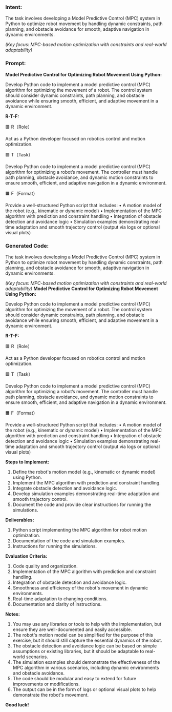 ### Intent:
The task involves developing a Model Predictive Control (MPC) system in Python to optimize robot movement by handling dynamic constraints, path planning, and obstacle avoidance for smooth, adaptive navigation in dynamic environments.  

*(Key focus: MPC-based motion optimization with constraints and real-world adaptability)*

### Prompt:
**Model Predictive Control for Optimizing Robot Movement Using Python:**

Develop Python code to implement a model predictive control (MPC) algorithm for optimizing the movement of a robot. The control system should consider dynamic constraints, path planning, and obstacle avoidance while ensuring smooth, efficient, and adaptive movement in a dynamic environment.

**R-T-F:**

🟥 R（Role）

Act as a Python developer focused on robotics control and motion optimization.

🟩 T（Task）

Develop Python code to implement a model predictive control (MPC) algorithm for optimizing a robot’s movement. The controller must handle path planning, obstacle avoidance, and dynamic motion constraints to ensure smooth, efficient, and adaptive navigation in a dynamic environment.

🟧 F（Format）

Provide a well-structured Python script that includes:
	•	A motion model of the robot (e.g., kinematic or dynamic model)
	•	Implementation of the MPC algorithm with prediction and constraint handling
	•	Integration of obstacle detection and avoidance logic
	•	Simulation examples demonstrating real-time adaptation and smooth trajectory control (output via logs or optional visual plots)

### Generated Code:
The task involves developing a Model Predictive Control (MPC) system in Python to optimize robot movement by handling dynamic constraints, path planning, and obstacle avoidance for smooth, adaptive navigation in dynamic environments.  

*(Key focus: MPC-based motion optimization with constraints and real-world adaptability)*
**Model Predictive Control for Optimizing Robot Movement Using Python:**

Develop Python code to implement a model predictive control (MPC) algorithm for optimizing the movement of a robot. The control system should consider dynamic constraints, path planning, and obstacle avoidance while ensuring smooth, efficient, and adaptive movement in a dynamic environment.

**R-T-F:**

🟥 R（Role）

Act as a Python developer focused on robotics control and motion optimization.

🟩 T（Task）

Develop Python code to implement a model predictive control (MPC) algorithm for optimizing a robot’s movement. The controller must handle path planning, obstacle avoidance, and dynamic motion constraints to ensure smooth, efficient, and adaptive navigation in a dynamic environment.

🟧 F（Format）

Provide a well-structured Python script that includes:
	•	A motion model of the robot (e.g., kinematic or dynamic model)
	•	Implementation of the MPC algorithm with prediction and constraint handling
	•	Integration of obstacle detection and avoidance logic
	•	Simulation examples demonstrating real-time adaptation and smooth trajectory control (output via logs or optional visual plots)

**Steps to Implement:**

1. Define the robot's motion model (e.g., kinematic or dynamic model) using Python.
2. Implement the MPC algorithm with prediction and constraint handling.
3. Integrate obstacle detection and avoidance logic.
4. Develop simulation examples demonstrating real-time adaptation and smooth trajectory control.
5. Document the code and provide clear instructions for running the simulations.

**Deliverables:**

1. Python script implementing the MPC algorithm for robot motion optimization.
2. Documentation of the code and simulation examples.
3. Instructions for running the simulations.

**Evaluation Criteria:**

1. Code quality and organization.
2. Implementation of the MPC algorithm with prediction and constraint handling.
3. Integration of obstacle detection and avoidance logic.
4. Smoothness and efficiency of the robot's movement in dynamic environments.
5. Real-time adaptation to changing conditions.
6. Documentation and clarity of instructions.

**Notes:**

1. You may use any libraries or tools to help with the implementation, but ensure they are well-documented and easily accessible.
2. The robot's motion model can be simplified for the purpose of this exercise, but it should still capture the essential dynamics of the robot.
3. The obstacle detection and avoidance logic can be based on simple assumptions or existing libraries, but it should be adaptable to real-world scenarios.
4. The simulation examples should demonstrate the effectiveness of the MPC algorithm in various scenarios, including dynamic environments and obstacle avoidance.
5. The code should be modular and easy to extend for future improvements or modifications.
6. The output can be in the form of logs or optional visual plots to help demonstrate the robot's movement.

**Good luck!**

